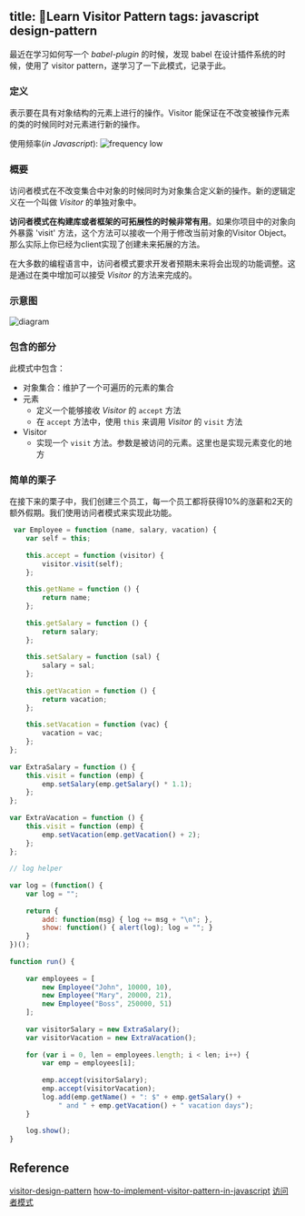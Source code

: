 title: Learn Visitor Pattern
tags: javascript design-pattern
---

最近在学习如何写一个 *babel-plugin* 的时候，发现 babel 在设计插件系统的时候，使用了 visitor pattern，遂学习了一下此模式，记录于此。

<!--more-->

### 定义

表示要在具有对象结构的元素上进行的操作。Visitor 能保证在不改变被操作元素的类的时候同时对元素进行新的操作。

使用频率(*in Javascript*): ![frequency][1] low

### 概要

访问者模式在不改变集合中对象的时候同时为对象集合定义新的操作。新的逻辑定义在一个叫做 *Visitor* 的单独对象中。

**访问者模式在构建库或者框架的可拓展性的时候非常有用**。如果你项目中的对象向外暴露 'visit' 方法，这个方法可以接收一个用于修改当前对象的Visitor Object。那么实际上你已经为client实现了创建未来拓展的方法。

在大多数的编程语言中，访问者模式要求开发者预期未来将会出现的功能调整。这是通过在类中增加可以接受 *Visitor* 的方法来完成的。

### 示意图

![diagram][2]

### 包含的部分

此模式中包含：

- 对象集合：维护了一个可遍历的元素的集合
- 元素
  - 定义一个能够接收 *Visitor* 的 `accept` 方法
  - 在 `accept` 方法中，使用 `this` 来调用 *Visitor* 的 `visit` 方法
- Visitor
  - 实现一个 `visit` 方法。参数是被访问的元素。这里也是实现元素变化的地方

### 简单的栗子
  
  在接下来的栗子中，我们创建三个员工，每一个员工都将获得10%的涨薪和2天的额外假期。我们使用访问者模式来实现此功能。
  
```js
 var Employee = function (name, salary, vacation) {
    var self = this;
        
    this.accept = function (visitor) {
        visitor.visit(self);
    };
 
    this.getName = function () {
        return name;
    };
 
    this.getSalary = function () {
        return salary;
    };
 
    this.setSalary = function (sal) {
        salary = sal;
    };
 
    this.getVacation = function () {
        return vacation;
    };
 
    this.setVacation = function (vac) {
        vacation = vac;
    };
};
 
var ExtraSalary = function () {
    this.visit = function (emp) {
        emp.setSalary(emp.getSalary() * 1.1);
    };
};
 
var ExtraVacation = function () {
    this.visit = function (emp) {
        emp.setVacation(emp.getVacation() + 2);
    };
};
 
// log helper
 
var log = (function() {
    var log = "";
 
    return {
        add: function(msg) { log += msg + "\n"; },
        show: function() { alert(log); log = ""; }
    }
})();
 
function run() {
        
    var employees = [
        new Employee("John", 10000, 10),
        new Employee("Mary", 20000, 21),
        new Employee("Boss", 250000, 51)
    ];
 
    var visitorSalary = new ExtraSalary();
    var visitorVacation = new ExtraVacation();
        
    for (var i = 0, len = employees.length; i < len; i++) {
        var emp = employees[i];
            
        emp.accept(visitorSalary);
        emp.accept(visitorVacation);
        log.add(emp.getName() + ": $" + emp.getSalary() +
            " and " + emp.getVacation() + " vacation days");
    }
 
    log.show();
}
```
  
## Reference

[visitor-design-pattern][3]
[how-to-implement-visitor-pattern-in-javascript][4]
[访问者模式][5]


  [1]: http://www.dofactory.com/images/use_low.gif
  [2]: http://www.dofactory.com/images/diagrams/javascript/javascript-visitor.jpg
  [3]: http://www.dofactory.com/javascript/visitor-design-pattern
  [4]: https://stackoverflow.com/questions/9831415/how-to-implement-visitor-pattern-in-javascript
  [5]: http://blog.csdn.net/cooldragon/article/details/52177273